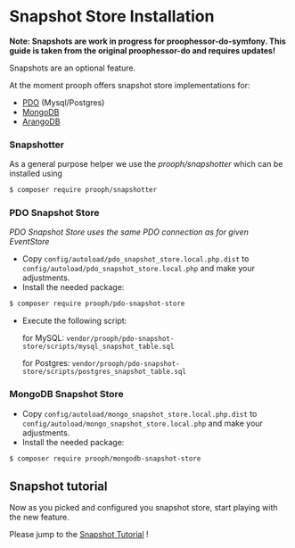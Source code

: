 # Snapshot Store Installation

**Note: Snapshots are work in progress for proophessor-do-symfony. This guide is taken from the original proophessor-do and requires updates!**

Snapshots are an optional feature.

At the moment prooph offers snapshot store implementations for:

 - [PDO](https://github.com/prooph/pdo-snapshot-store) (Mysql/Postgres)
 - [MongoDB](https://github.com/prooph/mongodb-snapshot-store)
 - [ArangoDB](https://github.com/prooph/arangodb-snapshot-store)


### Snapshotter

As a general purpose helper we use the *prooph/snapshotter* which can be installed using

 ```bash
 $ composer require prooph/snapshotter
 ```

### PDO Snapshot Store

*PDO Snapshot Store uses the same PDO connection as for given EventStore*

 - Copy `config/autoload/pdo_snapshot_store.local.php.dist` to `config/autoload/pdo_snapshot_store.local.php` and make your adjustments.
 - Install the needed package:

  ```bash
  $ composer require prooph/pdo-snapshot-store
  ```
  
 - Execute the following script:
 
   for MySQL: `vendor/prooph/pdo-snapshot-store/scripts/mysql_snapshot_table.sql`
   
   for Postgres: `vendor/prooph/pdo-snapshot-store/scripts/postgres_snapshot_table.sql`

### MongoDB Snapshot Store

 - Copy `config/autoload/mongo_snapshot_store.local.php.dist` to `config/autoload/mongo_snapshot_store.local.php` and make your adjustments.
 - Install the needed package:

  ```bash
  $ composer require prooph/mongodb-snapshot-store
  ```

## Snapshot tutorial

Now as you picked and configured you snapshot store, start playing with the new feature.

Please jump to the [Snapshot Tutorial](../tutorial/take_snapshots.md) !